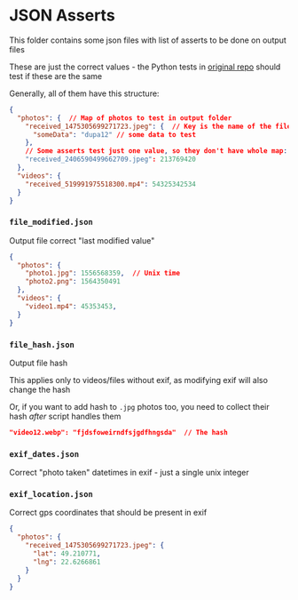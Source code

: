 # JSON Asserts

This folder contains some json files with list of asserts to be done on output files

These are just the correct values - the Python tests in [original repo](https://github.com/TheLastGimbus/GooglePhotosTakeoutHelper/)
should test if these are the same

Generally, all of them have this structure:
```json
{
  "photos": {  // Map of photos to test in output folder
    "received_1475305699271723.jpeg": {  // Key is the name of the file
      "someData": "dupa12" // some data to test
    },
    // Some asserts test just one value, so they don't have whole map:
    "received_2406590499662709.jpeg": 213769420
  },
  "videos": {
    "received_519991975518300.mp4": 54325342534
  }
}
```

### `file_modified.json`
Output file correct "last modified value"

```json
{
  "photos": {
    "photo1.jpg": 1556568359,  // Unix time
    "photo2.png": 1564350491
  },
  "videos": {
    "video1.mp4": 45353453,
  }
}
```

### `file_hash.json`
Output file hash

This applies only to videos/files without exif, as modifying exif will also change the hash

Or, if you want to add hash to `.jpg` photos too, you need to collect their hash *after* script handles them
```json
"video12.webp": "fjdsfoweirndfsjgdfhngsda"  // The hash
```

### `exif_dates.json`
Correct "photo taken" datetimes in exif - just a single unix integer

### `exif_location.json`
Correct gps coordinates that should be present in exif
```json
{
  "photos": {
    "received_1475305699271723.jpeg": {
      "lat": 49.210771,
      "lng": 22.6266861
    }
  }
}
```
